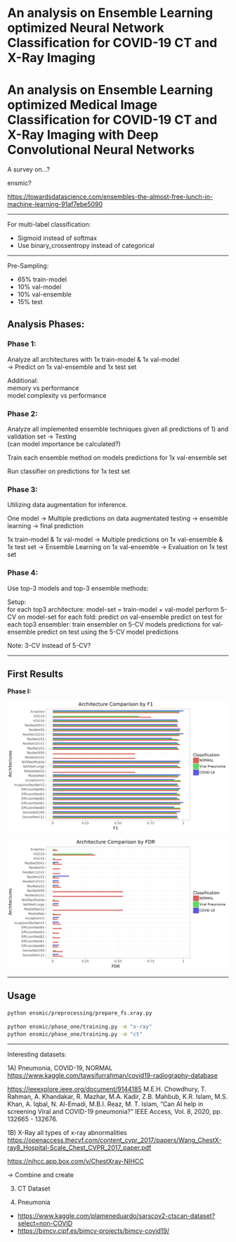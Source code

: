# An analysis on Ensemble Learning optimized Neural Network Classification for COVID-19 CT and X-Ray Imaging

# An analysis on Ensemble Learning optimized Medical Image Classification for COVID-19 CT and X-Ray Imaging with Deep Convolutional Neural Networks

A survey on...?

ensmic?


https://towardsdatascience.com/ensembles-the-almost-free-lunch-in-machine-learning-91af7ebe5090

--------------------------------------------

For multi-label classification:
- Sigmoid instead of softmax
- Use binary_crossentropy instead of categorical

--------------------------------------------

Pre-Sampling:
- 65% train-model
- 10% val-model
- 10% val-ensemble
- 15% test

## Analysis Phases:

### Phase 1:

Analyze all architectures with 1x train-model & 1x val-model   
->   Predict on 1x val-ensemble and 1x test set

Additional:  
memory vs performance  
model complexity vs performance  

### Phase 2:

Analyze all implemented ensemble techniques given all predictions of 1) and validation set -> Testing  
(can model importance be calculated?)  

Train each ensemble method on models predictions for 1x val-ensemble set

Run classifier on predictions for 1x test set

### Phase 3:
Utilizing data augmentation for inference.

One model -> Multiple predictions on data augmentated testing -> ensemble learning -> final prediction

1x train-model & 1x val-model
-> Multiple predictions on 1x val-ensemble & 1x test set
-> Ensemble Learning on 1x val-ensemble
-> Evaluation on 1x test set

### Phase 4:
Use top-3 models and top-3 ensemble methods:  

Setup:  
for each top3 architecture:
  model-set = train-model + val-model
  perform 5-CV on model-set
  for each fold:
    predict on val-ensemble
    predict on test
  for each top3 ensembler:
    train ensembler on 5-CV models predictions for val-ensemble
    predict on test using the 5-CV model predictions


Note: 3-CV instead of 5-CV?

--------------------------------------------------------------------------------

## First Results

**Phase I:**  

![PhaseI_F1](docs/plot.F1.png)

![PhaseI_FDR](docs/plot.FDR.png)

--------------------------------------------------------------------------------

## Usage

```sh
python ensmic/preprocessing/prepare_fs.xray.py
```

```sh
python ensmic/phase_one/training.py -m "x-ray"
python ensmic/phase_one/training.py -m "ct"
```

--------------------------------------------------------------------------------
Interesting datasets:

1A) Pneumonia, COVID-19, NORMAL
https://www.kaggle.com/tawsifurrahman/covid19-radiography-database

https://ieeexplore.ieee.org/document/9144185
M.E.H. Chowdhury, T. Rahman, A. Khandakar, R. Mazhar, M.A. Kadir, Z.B. Mahbub, K.R. Islam, M.S. Khan, A. Iqbal, N. Al-Emadi, M.B.I. Reaz, M. T. Islam, “Can AI help in screening Viral and COVID-19 pneumonia?” IEEE Access, Vol. 8, 2020, pp. 132665 - 132676.

1B) X-Ray all types of x-ray abnormalities
https://openaccess.thecvf.com/content_cvpr_2017/papers/Wang_ChestX-ray8_Hospital-Scale_Chest_CVPR_2017_paper.pdf

https://nihcc.app.box.com/v/ChestXray-NIHCC

-> Combine and create


3) CT Dataset

4) Pneumonia



- https://www.kaggle.com/plameneduardo/sarscov2-ctscan-dataset?select=non-COVID
- https://bimcv.cipf.es/bimcv-projects/bimcv-covid19/

